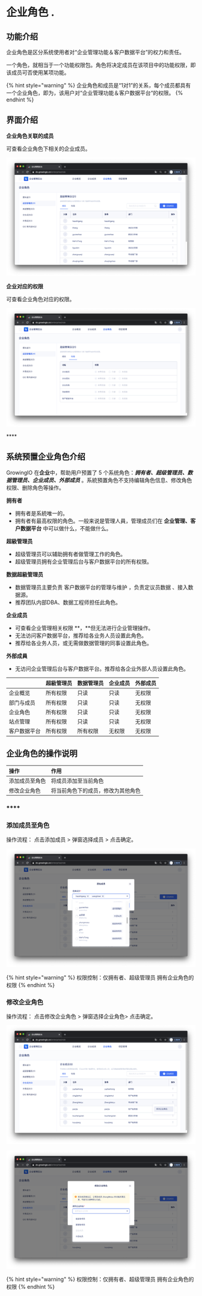 # 企业角色 .

## 功能介绍

企业角色是区分系统使用者对“企业管理功能＆客户数据平台”的权力和责任。

一个角色，就相当于一个功能权限包。角色将决定成员在该项目中的功能权限，即该成员可否使用某项功能。

{% hint style="warning" %}
企业角色和成员是“1对1”的关系，每个成员都具有一个企业角色，即为，该用户对“企业管理功能＆客户数据平台“的权限。
{% endhint %}



## 界面介绍

**企业角色关联的成员**

可查看企业角色下相关的企业成员。

![](../../.gitbook/assets/ying-mu-jie-tu-20201207-xia-wu-3.30.00.png)

**企业对应的权限**

可查看企业角色对应的权限。

![](../../.gitbook/assets/ying-mu-jie-tu-20201207-xia-wu-3.30.31.png)

\*\*\*\*

## **系统预置企业角色介绍**

GrowingIO 在**企业**中，帮助用户预置了 5 个系统角色：_**拥有者、超级管理员、数据管理员、企业成员、外部成员**_ 。系統預置角色不支持编辑角色信息、修改角色权限、删除角色等操作。



**拥有者**

* 拥有者是系統唯一的。 
* 拥有者有最高权限的角色。一般来说是管理人員，管理成员们在 **企业管理、客户数据平台** 中可以做什么，不能做什么。

**超級管理员**

* 超级管理员可以辅助拥有者做管理工作的角色。
* 超级管理员拥有企业管理后台与客户数据平台的所有权限。

**数据超級管理员**

* 数据管理员主要负责 客户数据平台的管理与维护 ，负责定议员数据 、接入数据源。 
* 推荐团队内部DBA、数据工程师担任此角色。

**企业成员**

* 可查看企业管理相关权限 **，**但无法进行企业管理操作。 
* 无法访问客户数据平台，推荐给各业务人员设置此角色。
* 推荐给各业务人员，或无需做数据管理的同事设置此角色。

**外部成員**

* 无访问企业管理后台与客户数据平台。推荐给各企业外部人员设置此角色。

|  | 超級管理员 | 数据管理员 | 企业成员  | 外部成员 |
| :--- | :--- | :--- | :--- | :--- |
| 企业概览 | 所有权限 | 只读 | 只读 | 无权限 |
| 部门与成员 | 所有权限 | 只读 | 只读 | 无权限 |
| 企业角色 | 所有权限 | 只读 | 只读 | 无权限 |
| 站点管理  | 所有权限 | 只读 | 只读 | 无权限 |
| 客户数据平台 | 所有权限 | 所有权限 | 无权限 | 无权限 |



## 企业角色的操作说明

| 操作 | 作用 |
| :--- | :--- |
| 添加成员至角色 | 将成员添加至当前角色 |
| 修改企业角色 | 将当前角色下的成员，修改为其他角色 |

### \*\*\*\*

### **添加成员至角色**

操作流程： 点击添加成员 &gt;  弹窗选择成员 &gt; 点击确定。

![](../../.gitbook/assets/ying-mu-jie-tu-20201207-xia-wu-3.32.12.png)

{% hint style="warning" %}
权限控制：仅拥有者、超级管理员 拥有企业角色的权限
{% endhint %}

### 修改企业角色

操作流程： 点击修改企业角色 &gt;  弹窗选择企业角色&gt; 点击确定。

![](../../.gitbook/assets/ying-mu-jie-tu-20201207-xia-wu-3.33.18.png)

![](../../.gitbook/assets/ying-mu-jie-tu-20201207-xia-wu-3.34.15.png)

{% hint style="warning" %}
权限控制：仅拥有者、超级管理员 拥有企业角色的权限
{% endhint %}

